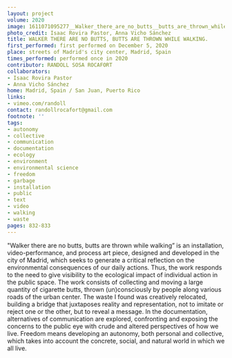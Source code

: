 ```yaml
---
layout: project
volume: 2020
image: 1611071095277__Walker_there_are_no_butts__butts_are_thrown_while_walking_--Randoll_Sosa_Rocafort.png
photo_credit: Isaac Rovira Pastor, Anna Vicho Sánchez
title: WALKER THERE ARE NO BUTTS, BUTTS ARE THROWN WHILE WALKING.
first_performed: first performed on December 5, 2020
place: streets of Madrid's city center, Madrid, Spain
times_performed: performed once in 2020
contributor: RANDOLL SOSA ROCAFORT
collaborators:
- Isaac Rovira Pastor
- Anna Vicho Sánchez
home: Madrid, Spain / San Juan, Puerto Rico
links:
- vimeo.com/randoll
contact: randollrocafort@gmail.com
footnote: ''
tags:
- autonomy
- collective
- communication
- documentation
- ecology
- environment
- environmental science
- freedom
- garbage
- installation
- public
- text
- video
- walking
- waste
pages: 832-833
---
```


"Walker there are no butts, butts are thrown while walking” is an installation, video-performance, and process art piece, designed and developed in the city of Madrid, which seeks to generate a critical reflection on the environmental consequences of our daily actions. Thus, the work responds to the need to give visibility to the ecological impact of individual action in the public space. The work consists of collecting and moving a large quantity of cigarette butts, thrown (un)consciously by people along various roads of the urban center. The waste I found was creatively relocated, building a bridge that juxtaposes reality and representation, not to imitate or reject one or the other, but to reveal a message. In the documentation, alternatives of communication are explored, confronting and exposing the concerns to the public eye with crude and altered perspectives of how we live. Freedom means developing an autonomy, both personal and collective, which takes into account the concrete, social, and natural world in which we all live.